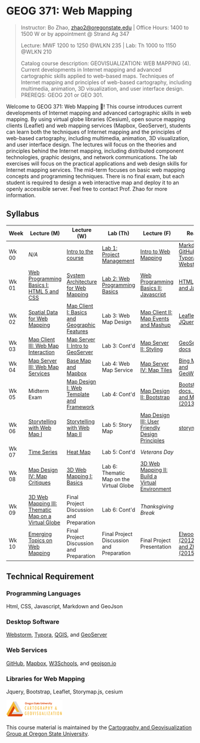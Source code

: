 # GEOG 371: Web Mapping
>
>Instructor: Bo Zhao, zhao2@oregonstate.edu | Office Hours: 1400 to 1500 W or by appointment @ Strand Ag 347
>
>Lecture: MWF 1200 to 1250 @WLKN 235 | Lab: Th 1000 to 1150 @WLKN 210
>
>Catalog course description: GEOVISUALIZATION: WEB MAPPING (4).
>Current developments in Internet mapping and advanced cartographic skills applied to web-based maps. Techniques of Internet mapping and principles of web-based cartography, including multimedia, animation, 3D visualization, and user interface design. PREREQS: GEOG 201 or GEO 301.

Welcome to GEOG 371: Web Mapping :gift_heart:! This course introduces current developments of Internet mapping and advanced cartographic skills in web mapping.  By using virtual globe libraries (Cesium), open source mapping clients (Leaflet) and web mapping services (Mapbox, GeoServer), students can learn both the techniques of Internet mapping and the principles of web-based cartography, including multimedia, animation, 3D visualization, and user interface design. The lectures will focus on the theories and principles behind the Internet mapping, including distributed component technologies, graphic designs, and network communications. The lab exercises will focus on the practical applications and web design skills for Internet mapping services. The mid-term focuses on basic web mapping concepts and programming techniques. There is no final exam, but each student is required to design a web interactive map and deploy it to an openly accessible server. Feel free to contact Prof. Zhao for more information.

## Syllabus

| Week  | Lecture (M)                              | Lecture (W)                              | Lab (Th)                                 | Lecture (F)                              | Reading                                  |
| ----- | ---------------------------------------- | ---------------------------------------- | ---------------------------------------- | ---------------------------------------- | ---------------------------------------- |
| Wk 00 | *N/A*                                      | [Intro to the course](lectures/lec01)                      | [Lab 1: Project Management](labs/lab01)                | [Intro to Web Mapping](lectures/lec02)                     | [Markdown, GitHub,  Typora, and Webstorm](readings/wk00.md) |
| Wk 01 | [Web Programming Basics I: HTML 5 and CSS](lectures/lec03) | [System Architecture for Web Mapping](lectures/lec04)                 | [Lab 2: Web Programming Basics](labs/lab02)            | [Web Programming Basics II: Javascript](lectures/lec05) | [HTML, CSS and Javascript](readings/wk01.md)                 |
| Wk 02 | [Spatial Data for Web Mapping](lectures/lec06)             | [Map Client I: Basics and Geographic Features](lectures/lec07) | Lab 3: Web Map Design                    | [Map Client II: Map Events and Mashup](lectures/lec08)     | [Leaflet and JQuery](readings/wk02.md)                       |
| Wk 03 | [Map Client III: Web Map Interaction](lectures/lec09)      | [Map Server I: Intro to GeoServer](lectures/lec10)         | Lab 3: Cont'd                            | [Map Server II: Styling](lectures/lec11)                   | [GeoServer docs](readings/wk03.md)                           |
| Wk 04 | [Map Server III: Web Map Services](lectures/lec12)         | [Base Map and Mapbox](lectures/lec13)                      | Lab 4: Web Map Service                   | [Map Server IV: Map Tiles](lectures/lec14)                 | [Bing Map Tile, and GeoWebCache](readings/wk04.md)           |
| Wk 05 | Midterm Exam                             | [Map Design I: Web Template and Framework](lectures/lec15) | Lab 4: Cont'd                            | [Map Design II: Bootstrap](lectures/lec16)                 | [Bootstrap docs, Kosara and Mackinlay (2013)](readings/wk05.md) |
| Wk 06 | [Storytelling with Web Map I](lectures/lec17)              | [Storytelling with Web Map II](lectures/lec18)             | Lab 5: Story Map                         | [Map Design III: User Friendly Design Principles](lectures/lec19) | [storymap.js](readings/wk06.md)                              |
| Wk 07 | [Time Series](lectures/lec20)                              | [Heat Map](lectures/lec21)                                 | Lab 5: Cont'd                            | *Veterans Day*                             |                                          |
| Wk 08 | [Map Design IV: Map Critiques](lectures/lec22)             | [3D Web Mapping I: Basics](lectures/lec23)                 | Lab 6:  Thematic Map on the Virtual Globe | [3D Web Mapping II: Build a Virtual Environment](lectures/lec24) |                                          |
| Wk 09 | [3D Web Mapping III: Thematic Map on a Virtual Globe](lectures/lec25) | Final Project Discussion and Preparation | Lab 6: Cont'd                            | *Thanksgiving Break*                       |                                          |
| Wk 10 | [Emerging Topics on Web Mapping](lectures/lec26)           | Final Project Discussion and Preparation | Final Project Discussion and Preparation | Final Project Presentation               | [Elwood et al. (2012), Sui and Zhao (2015)](readings/wk10.md) |

## Technical Requirement

### Programming Languages

Html, CSS, Javascript, Markdown and GeoJson

### Desktop Software
	
[Webstorm](https://www.jetbrains.com/webstorm/buy/#edition=discounts), [Typora](https://typora.io), [QGIS](http://www.qgis.org/en/site/), and [GeoServer](http://geoserver.org/)
	
### Web Services

[GitHub](https://github.com/), [Mapbox](https://www.mapbox.com/), [W3Schools](https://www.w3schools.com/), and [geojson.io](http://geojson.io)
	
### Libraries for Web Mapping
	
Jquery, Bootstrap, Leaflet, Storymap.js, cesium

<img src="img/logo.png" width="30%" height="30%"></img>

This course material is maintained by the [Cartography and Geovisualization Group at Oregon State University](http://geoviz.ceoas.oregonstate.edu). 